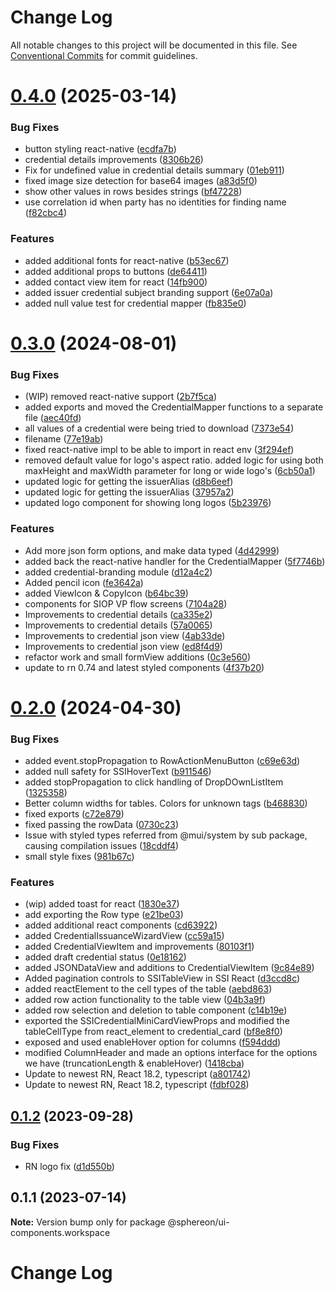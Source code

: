 # Change Log

All notable changes to this project will be documented in this file.
See [Conventional Commits](https://conventionalcommits.org) for commit guidelines.

# [0.4.0](https://github.com/Sphereon-Opensource/UI-Components/compare/v0.3.0...v0.4.0) (2025-03-14)

### Bug Fixes

- button styling react-native ([ecdfa7b](https://github.com/Sphereon-Opensource/UI-Components/commit/ecdfa7b14ecae95e787bc67e0c1d03c28883e83e))
- credential details improvements ([8306b26](https://github.com/Sphereon-Opensource/UI-Components/commit/8306b26d8922e867a44be31cd4a76838efecebb6))
- Fix for undefined value in credential details summary ([01eb911](https://github.com/Sphereon-Opensource/UI-Components/commit/01eb9113b05f0114dfd629ddb8e05aa0fc5d84d5))
- fixed image size detection for base64 images ([a83d5f0](https://github.com/Sphereon-Opensource/UI-Components/commit/a83d5f09209403b80922c098cb599772ea43d3f1))
- show other values in rows besides strings ([bf47228](https://github.com/Sphereon-Opensource/UI-Components/commit/bf47228365727ffbc83c5d1b60c284888269b67e))
- use correlation id when party has no identities for finding name ([f82cbc4](https://github.com/Sphereon-Opensource/UI-Components/commit/f82cbc46532006a5d434c48d638c19a77c924760))

### Features

- added additional fonts for react-native ([b53ec67](https://github.com/Sphereon-Opensource/UI-Components/commit/b53ec67277270f79d4c73a6d103750b279cabf8a))
- added additional props to buttons ([de64411](https://github.com/Sphereon-Opensource/UI-Components/commit/de644112daa3a46ef04b3d08c6645fafd4e3c81a))
- added contact view item for react ([14fb900](https://github.com/Sphereon-Opensource/UI-Components/commit/14fb900e9a7fffa91ed70500402d470afa5aa5b3))
- added issuer credential subject branding support ([6e07a0a](https://github.com/Sphereon-Opensource/UI-Components/commit/6e07a0a9a37b71c54bf30905f8b1f9b90e41a0c2))
- added null value test for credential mapper ([fb835e0](https://github.com/Sphereon-Opensource/UI-Components/commit/fb835e048a1ec835972588c9fd4c3eab398d3654))

# [0.3.0](https://github.com/Sphereon-Opensource/UI-Components/compare/v0.2.0...v0.3.0) (2024-08-01)

### Bug Fixes

- (WIP) removed react-native support ([2b7f5ca](https://github.com/Sphereon-Opensource/UI-Components/commit/2b7f5cab03e93c7a3a26d880a5097f24e3149591))
- added exports and moved the CredentialMapper functions to a separate file ([aec40fd](https://github.com/Sphereon-Opensource/UI-Components/commit/aec40fdcb7a471f93fa72e9b1fc626030b251d0a))
- all values of a credential were being tried to download ([7373e54](https://github.com/Sphereon-Opensource/UI-Components/commit/7373e5479a2ef8e5d532460cc1750b02ab62bd97))
- filename ([77e19ab](https://github.com/Sphereon-Opensource/UI-Components/commit/77e19abcc0279bd493c0a14c7313f5a5b9d9b8ad))
- fixed react-native impl to be able to import in react env ([3f294ef](https://github.com/Sphereon-Opensource/UI-Components/commit/3f294efc86fe843b2fcb0cf3e0f971d273e7b596))
- removed default value for logo's aspect ratio. added logic for using both maxHeight and maxWidth parameter for long or wide logo's ([6cb50a1](https://github.com/Sphereon-Opensource/UI-Components/commit/6cb50a157b9339ce3bd221b0d9c9bdb52411c306))
- updated logic for getting the issuerAlias ([d8b6eef](https://github.com/Sphereon-Opensource/UI-Components/commit/d8b6eef1718b727f7a6fb17fe98069e4899b5900))
- updated logic for getting the issuerAlias ([37957a2](https://github.com/Sphereon-Opensource/UI-Components/commit/37957a25b31430f21ed987d77e7a6bc06b0bea8b))
- updated logo component for showing long logos ([5b23976](https://github.com/Sphereon-Opensource/UI-Components/commit/5b2397677779f1ab13907aee5bda1384bb526120))

### Features

- Add more json form options, and make data typed ([4d42999](https://github.com/Sphereon-Opensource/UI-Components/commit/4d42999bd78f2b42370302f1a1ad1aa9b762d33c))
- added back the react-native handler for the CredentialMapper ([5f7746b](https://github.com/Sphereon-Opensource/UI-Components/commit/5f7746b335cc357bbd00aaa845223cf3702b3d1a))
- added credential-branding module ([d12a4c2](https://github.com/Sphereon-Opensource/UI-Components/commit/d12a4c254bdac07b82d9944b954d3a87063b8a22))
- Added pencil icon ([fe3642a](https://github.com/Sphereon-Opensource/UI-Components/commit/fe3642ad564aa14221ac0f9420813cac197f1ba8))
- added ViewIcon & CopyIcon ([b64bc39](https://github.com/Sphereon-Opensource/UI-Components/commit/b64bc39f2979e1c9075053c430f28dd25d12c990))
- components for SIOP VP flow screens ([7104a28](https://github.com/Sphereon-Opensource/UI-Components/commit/7104a28f1549d022c833aa7ac680c3152cb05626))
- Improvements to credential details ([ca335e2](https://github.com/Sphereon-Opensource/UI-Components/commit/ca335e2df3ecc7db5d9ee3cc7487beb31d1d2ea9))
- Improvements to credential details ([57a0065](https://github.com/Sphereon-Opensource/UI-Components/commit/57a0065e4573713efb46be568e764928f8bac8f7))
- Improvements to credential json view ([4ab33de](https://github.com/Sphereon-Opensource/UI-Components/commit/4ab33de23ad70def6090cfdfbc5039f1852f6581))
- Improvements to credential json view ([ed8f4d9](https://github.com/Sphereon-Opensource/UI-Components/commit/ed8f4d92f564f5bca2a80e328ec34afd71576c42))
- refactor work and small formView additions ([0c3e560](https://github.com/Sphereon-Opensource/UI-Components/commit/0c3e560dd1878d1aa7a6074a7d2838816569a296))
- update to rn 0.74 and latest styled components ([4f37b20](https://github.com/Sphereon-Opensource/UI-Components/commit/4f37b208cf3a2e90a109d7e76b174a2ed674b466))

# [0.2.0](https://github.com/Sphereon-Opensource/UI-Components/compare/v0.1.2...v0.2.0) (2024-04-30)

### Bug Fixes

- added event.stopPropagation to RowActionMenuButton ([c69e63d](https://github.com/Sphereon-Opensource/UI-Components/commit/c69e63d160b0a84bd636c89ad421b1f33c99c334))
- added null safety for SSIHoverText ([b911546](https://github.com/Sphereon-Opensource/UI-Components/commit/b911546860dd4fee85478893d41458267dc08c71))
- added stopPropagation to click handling of DropDOwnListItem ([1325358](https://github.com/Sphereon-Opensource/UI-Components/commit/13253580aa990bca471a08ab05163b010963c4e4))
- Better column widths for tables. Colors for unknown tags ([b468830](https://github.com/Sphereon-Opensource/UI-Components/commit/b468830fc2522f9e6bfc043a90991e9e9894bdb1))
- fixed exports ([c72e879](https://github.com/Sphereon-Opensource/UI-Components/commit/c72e8791c86a4b27e790d6d005fd5d120c9607cd))
- fixed passing the rowData ([0730c23](https://github.com/Sphereon-Opensource/UI-Components/commit/0730c23abc3879f1fa58aab3cc266db85d04c0f0))
- Issue with styled types referred from @mui/system by sub package, causing compilation issues ([18cddf4](https://github.com/Sphereon-Opensource/UI-Components/commit/18cddf4c2d9265f91657a7c00d98674340ca5260))
- small style fixes ([981b67c](https://github.com/Sphereon-Opensource/UI-Components/commit/981b67c027058c4988c7974b6f670e048d946a7f))

### Features

- (wip) added toast for react ([1830e37](https://github.com/Sphereon-Opensource/UI-Components/commit/1830e3768dd387f0c12178bea75d49881a8de2c0))
- add exporting the Row type ([e21be03](https://github.com/Sphereon-Opensource/UI-Components/commit/e21be031849851a4a156c146716ae0411c23e197))
- added additional react components ([cd63922](https://github.com/Sphereon-Opensource/UI-Components/commit/cd63922f60ed0bc2d9ef54432cbb11df2b4d3c84))
- added CredentialIssuanceWizardView ([cc59a15](https://github.com/Sphereon-Opensource/UI-Components/commit/cc59a15359f338b98d87cb5aef9ac573d41f2eea))
- added CredentialViewItem and improvements ([80103f1](https://github.com/Sphereon-Opensource/UI-Components/commit/80103f16948012994b466befb4356f438ded92d1))
- added draft credential status ([0e18162](https://github.com/Sphereon-Opensource/UI-Components/commit/0e1816213efe60a370f36e37b32c80caf4112d30))
- added JSONDataView and additions to CredentialViewItem ([9c84e89](https://github.com/Sphereon-Opensource/UI-Components/commit/9c84e89a4f1bd5f506aa6ab21179d7bfe115cdb6))
- Added pagination controls to SSITableView in SSI React ([d3ccd8c](https://github.com/Sphereon-Opensource/UI-Components/commit/d3ccd8cb66ba3920cf172a1a7c0dafad4b873f74))
- added reactElement to the cell types of the table ([aebd863](https://github.com/Sphereon-Opensource/UI-Components/commit/aebd8630a5a3dc51cd3381cee8b64b9147845aae))
- added row action functionality to the table view ([04b3a9f](https://github.com/Sphereon-Opensource/UI-Components/commit/04b3a9f8779dc02b73dd05d9e2a81b5131822ba5))
- added row selection and deletion to table component ([c14b19e](https://github.com/Sphereon-Opensource/UI-Components/commit/c14b19e8b352dfdc657686764bdf1ee63836f771))
- exported the SSICredentialMiniCardViewProps and modified the tableCellType from react_element to credential_card ([bf8e8f0](https://github.com/Sphereon-Opensource/UI-Components/commit/bf8e8f013d21b1c4ce56e42b0c163bbac4269f21))
- exposed and used enableHover option for columns ([f594ddd](https://github.com/Sphereon-Opensource/UI-Components/commit/f594ddd685606df56f339717c0f504c8de3c97a7))
- modified ColumnHeader and made an options interface for the options we have (truncationLength & enableHover) ([1418cba](https://github.com/Sphereon-Opensource/UI-Components/commit/1418cba69a87e3ac95122ba0aca17530731ff364))
- Update to newest RN, React 18.2, typescript ([a801742](https://github.com/Sphereon-Opensource/UI-Components/commit/a801742816ac3a0f7e48790ec60984ec22d466d0))
- Update to newest RN, React 18.2, typescript ([fdbf028](https://github.com/Sphereon-Opensource/UI-Components/commit/fdbf028be142d84b6cc618d783ccbb44a9d5a7b5))

## [0.1.2](https://github.com/Sphereon-Opensource/UI-Components/compare/v0.1.1...v0.1.2) (2023-09-28)

### Bug Fixes

- RN logo fix ([d1d550b](https://github.com/Sphereon-Opensource/UI-Components/commit/d1d550b58184e01c85a1303ed71d07d12ceaadc3))

## 0.1.1 (2023-07-14)

**Note:** Version bump only for package @sphereon/ui-components.workspace

# Change Log
